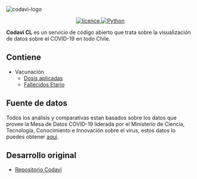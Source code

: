 ![codavi-logo](https://i.imgur.com/q9Z8MtO.png)

<div align="center">
  <a href="https://github.com/manucabral/COVID-19-Davi/blob/main/LICENSE"><img src="https://img.shields.io/badge/License-Apache_2.0-red.svg" alt="licence"> </a>
  <a href="https://www.python.org/downloads/release/python-360/"><img src="https://img.shields.io/badge/python-3.9.1-blue.svg" alt="Python"> </a>

</div>

**Codavi CL** es un servicio de código abierto que trata sobre la visualización de datos sobre el COVID-19 en todo Chile.

## Contiene
- Vacunación
  - [Dosis aplicadas](https://nbviewer.jupyter.org/github/leo1q/Codavi-CL/blob/main/data/CantidadDosisAplicadas.ipynb)
  - [Fallecidos Etario](https://nbviewer.jupyter.org/github/leo1q/Codavi-CL/blob/main/data/FallecidosEtario.ipynb)


## Fuente de datos
Todos los análisis y comparativas estan basados sobre los datos que provee la Mesa de Datos COVID-19 liderada por el Ministerio de Ciencia, Tecnología, Conocimiento e Innovación sobre el virus, estos datos lo puedes obtener [aquí](https://github.com/MinCiencia/Datos-COVID19).

## Desarrollo original
- [Repositorio Codavi](https://github.com/manucabral/Codavi)
